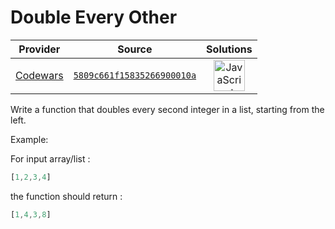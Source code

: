 [_metadata_:generated]: - "true"

# Double Every Other

<!-- INFO TABLE BEGIN -->

| Provider                                        | Source                                                                               | Solutions                                                                                                                                                    |
| :---------------------------------------------: | :----------------------------------------------------------------------------------: | :----------------------------------------------------------------------------------------------------------------------------------------------------------: |
| [Codewars](../../../docs/providers/Codewars.md) | [`5809c661f15835266900010a`](https://www.codewars.com/kata/5809c661f15835266900010a) | [<img src="https://res.cloudinary.com/rascaltwo/image/upload/v1631924076/javascript_ehszr7.svg" alt="JavaScript" title="JavaScript" width="50" />](solve.js) |

<!-- INFO TABLE END -->

Write a function that doubles every second integer in a list, starting from the left.

Example:

For input array/list :

```javascript
[1,2,3,4]
```

the function should return :

```javascript
[1,4,3,8]
```
